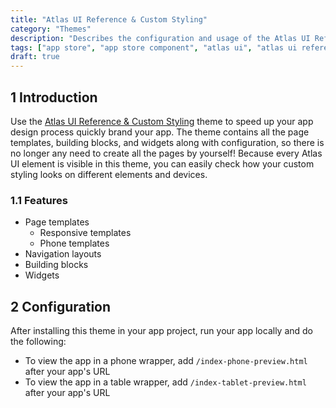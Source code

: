 ```yaml
---
title: "Atlas UI Reference & Custom Styling"
category: "Themes"
description: "Describes the configuration and usage of the Atlas UI Reference & Custom Styling theme, which is available in the Mendix App Store."
tags: ["app store", "app store component", "atlas ui", "atlas ui reference", "custom styling", "page template", "building block", "widget", "platform support"]
draft: true
---
```


## 1 Introduction

Use the [Atlas UI Reference & Custom Styling](https://appstore.home.mendix.com/link/app/72335/) theme to speed up your app design process quickly brand your app. The theme contains all the page templates, building blocks, and widgets along with configuration, so there is no longer any need to create all the pages by yourself! Because every Atlas UI element is visible in this theme, you can easily check how your custom styling looks on different elements and devices.

### 1.1 Features

* Page templates
	* Responsive templates
	* Phone templates
* Navigation layouts
* Building blocks
* Widgets

## 2 Configuration

After installing this theme in your app project, run your app locally and do the following:

* To view the app in a phone wrapper, add `/index-phone-preview.html` after your app's URL 
* To view the app in a table wrapper, add `/index-tablet-preview.html` after your app's URL 
